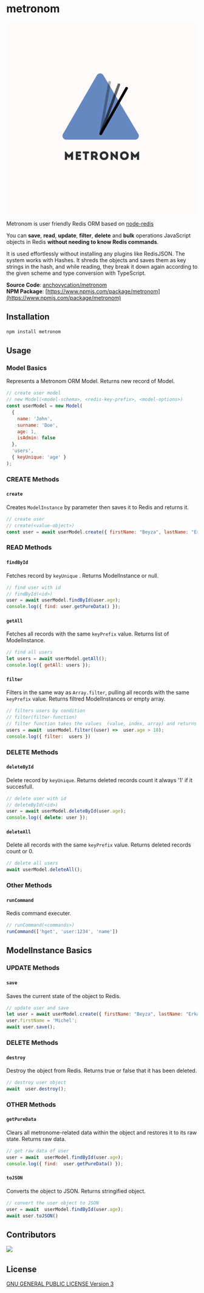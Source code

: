 # metronom
![image](images/metronom.svg)


Metronom is user friendly Redis ORM based on  [node-redis](https://github.com/redis/node-redis)

You can  **save**,  **read**,  **update**,  **filter**,  **delete**  and  **bulk**  operations JavaScript objects in Redis  **without needing to know Redis commands**.

It is used effortlessly without installing any plugins like RedisJSON. The system works with Hashes. It shreds the objects and saves them as key strings in the hash, and while reading, they break it down again according to the given scheme and type conversion with TypeScript.

**Source Code**:  [anchovycation/metronom](https://github.com/anchovycation/metronom)  
**NPM Package**:  [https://www.npmjs.com/package/metronom](https://www.npmjs.com/package/metronom)
## Installation
```bash
npm install metronom
```

## Usage

### Model Basics
Represents a Metronom ORM Model. Returns new record of Model.

```js
// create user model
// new Model(<model-schema>, <redis-key-prefix>, <model-options>)
const userModel = new Model(
  {
    name: 'John',
    surname: 'Doe',
    age: 1,
    isAdmin: false
  },
  'users',
  { keyUnique: 'age' }
);
```
### CREATE Methods
#### `create`

Creates `ModelInstance` by parameter then saves it to Redis and returns it.
```js
// create user
// create(<value-object>)
const user = await userModel.create({ firstName: "Beyza", lastName: "Erkan" });
```
### READ Methods
#### `findById`
Fetches record by  `keyUnique` . Returns ModelInstance or null.
```js
// find user with id
// findById(<id>)
user = await userModel.findById(user.age);
console.log({ find: user.getPureData() });
```
#### `getAll`
Fetches all records with the same  `keyPrefix`  value. Returns list of ModelInstance.
```js
// find all users
let users = await userModel.getAll();
console.log({ getAll: users });
```
#### `filter`
Filters in the same way as  `Array.filter`, pulling all records with the same  `keyPrefix`  value. Returns filtred ModelInstances or empty array.
```js
// filters users by condition
// filter(filter-function)
// filter function takes the values  (value, index, array) and returns  `true`  then the record is filtered. It can be asynchronous function
users = await  userModel.filter((user) =>  user.age > 18);
console.log({ filter:  users })
```
### DELETE Methods
#### `deleteById`
Delete record by `keyUnique`.  Returns deleted records count it always '1' if it succesfull.
```js
// delete user with id
// deleteById(<id>)
user = await userModel.deleteById(user.age);
console.log({ delete: user });
```
#### `deleteAll`
Delete all records with the same  `keyPrefix`  value. Returns deleted records count or 0.
```js
// delete all users
await userModel.deleteAll();
```
### Other Methods
#### `runCommand`
Redis command executer.
```js
// runCommand(<commands>)
runCommand(['hget', 'user:1234', 'name'])
```

## ModelInstance Basics
### UPDATE Methods
#### `save`
Saves the current state of the object to Redis.
```js
// update user and save
let user = await userModel.create({ firstName: "Beyza", lastName: "Erkan" });
user.firstName = 'Michel';
await user.save();
```

### DELETE Methods
#### `destroy`
Destroy the object from Redis. Returns true or false that it has been deleted.
```js
// destroy user object
await  user.destroy();
```

### OTHER Methods
#### `getPureData`
Clears all metronome-related data within the object and restores it to its raw state. Returns raw data.
```js
// get raw data of user
user = await  userModel.findById(user.age);
console.log({ find:  user.getPureData() });
```
#### `toJSON`
Converts the object to JSON. Returns stringified object.
```js
// convert the user object to JSON
user = await  userModel.findById(user.age);
await user.toJSON()
```

## Contributors
<a href = "https://github.com/anchovycation/metronom/graphs/contributors">
  <img src = "https://contrib.rocks/image?repo=anchovycation/metronom"/>
</a>

## License
[GNU GENERAL PUBLIC LICENSE Version 3](./LICENSE)
